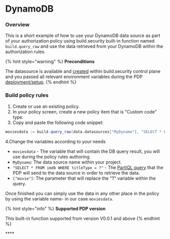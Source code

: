 # DynamoDB

### Overview

This is a short example of how to use your DynamoDB data source as part of your authorization policy using build.security built-in function named `build.query_raw` and use the data retrieved from your DynamoDB within the authorization rules.

{% hint style="warning" %}
**Preconditions**

The datasource is available and [created](https://docs.build.security/docs/defining-a-new-data-source) within build.security control plane and you passed all relevant environment variables during the PDP [deployment/setup](doc:https://docs.build.security/docs/pdp-implementation).
{% endhint %}

### Build policy rules

1. Create or use an existing policy.
2. In your policy screen, create a new policy item that is "Custom code" type.
3. Copy and paste the following code snippet:

```scala
moviesdata := build.query_raw(data.datasources["MyDynamo"], "SELECT * FROM imdb WHERE titleType = ?", ["movie"])
```

4.Change the variables according to your needs

* `moviesdata` - The variable that will contain the DB query result, you will use during the policy rules authoring.
* `MyDynamo`: The data source name within your project.
* `"SELECT * FROM imdb WHERE titleType = ?"` - The [PartiQL query](https://docs.aws.amazon.com/amazondynamodb/latest/developerguide/ql-reference.html) that the PDP will send to the data source in order to retrieve the data.
* `["movie"]`: The parameter that will replace the "?" variable within the query.

Once finished you can simply use the data in any other place in the policy by using the variable name- in our case `moviesdata`.

{% hint style="info" %}
**Supported PDP version** 

This built-in function supported from version V0.0.1 and above 
{% endhint %}

\*\*\*\*



